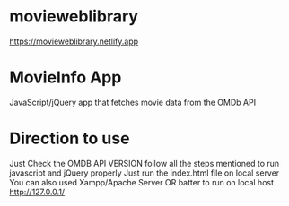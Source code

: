 # movieweblibrary
https://movieweblibrary.netlify.app

# MovieInfo App

JavaScript/jQuery app that fetches movie data from the OMDb API

# Direction to use
Just Check the OMDB API VERSION
follow all the steps mentioned to run javascript and jQuery properly
Just run the index.html file on local server
You can also used Xampp/Apache Server 
OR batter to run on local host http://127.0.0.1/
